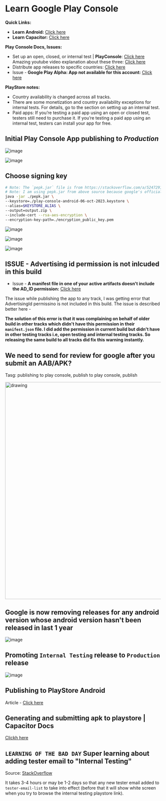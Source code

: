 # Learn Google Play Console

**Quick Links:**
- **Learn Android:** [Click here](https://github.com/sahilrajput03/learning_android/blob/main/Readme.md)
- **Learn Capacitor:** [Click here](learn-capacitor.md)

**Play Console Docs, Issues:**
- Set up an open, closed, or internal test \| **PlayConsole**: [Click here](https://support.google.com/googleplay/android-developer/answer/9845334) Amazing youtube video explanation about these three: [Click here](https://www.youtube.com/watch?v=AqFocbUV810&t=31s)
- Distribute app releases to specific countries: [Click here](https://support.google.com/googleplay/android-developer/answer/7550024?hl=en)
- Issue - **Google Play Alpha: App not available for this account:** [Click here](https://stackoverflow.com/questions/59090859/google-play-alpha-app-not-available-for-this-account)

**PlayStore notes:**
- Country availability is changed across all tracks.
- There are some monetization and country availability exceptions for internal tests. For details, go to the section on setting up an internal test.
- Paid apps: If you’re testing a paid app using an open or closed test, testers still need to purchase it. If you’re testing a paid app using an internal test, testers can install your app for free.

## Initial Play Console App publishing to *Production*

![image](https://github.com/sahilrajput03/sahilrajput03/assets/31458531/257cac4f-b4d6-42f2-8e74-983b973fd574)

![image](https://github.com/sahilrajput03/sahilrajput03/assets/31458531/8f627f9a-6dd6-41d0-bb7f-d763adc550aa)


## Choose signing key

```bash
# Note: The `pepk.jar` file is from https://stackoverflow.com/a/52472918/10012446
# Note: I am using pepk.jar from above source because google's official `pepk-src.jar` file is not working and throws error when tried to use.
java -jar ./pepk.jar \
--keystore=./play-console-android-06-oct-2023.keystore \
--alias=$KEYSTORE_ALIAS \
--output=output.zip \
--include-cert --rsa-aes-encryption \
--encryption-key-path=./encryption_public_key.pem
```

![image](https://github.com/sahilrajput03/sahilrajput03/assets/31458531/66a1123c-1a22-4bb4-a525-a117a7c97974)

![image](https://github.com/sahilrajput03/sahilrajput03/assets/31458531/53b81b68-966a-4729-b837-c1138a589f6a)

![image](https://github.com/sahilrajput03/sahilrajput03/assets/31458531/4d41fba5-7448-4a9b-9601-9db8dc9aef5c)

## ISSUE - Advertising id permission is not inlcuded in this build

- Issue - **A manifest file in one of your active artifacts doesn't include the AD_ID permission:** [Click here](https://support.google.com/googleplay/android-developer/thread/235388030/a-manifest-file-in-one-of-your-active-artifacts-doesn-t-include-the-ad-id-permission?hl=en)

The issue while publishing the app to any track, I was getting error that AdvertisingId permissino is not included in this build. The issue is described better here -

**The solution of this error is that it was complaining on behalf of older build in other tracks which didn't have this permission in their `manifest.json` file. I did add the permission in current build but didn't have in other testing tracks i.e, open testing and internal testing tracks. So releasing the same build to all tracks did fix this warning instantly.**

## We need to send for review for google after you submit an AAB/APK?

Tasg: publishing to play console, publish to play console, publish

<img src="https://github.com/sahilrajput03/sahilrajput03/assets/31458531/227028bc-9cf1-4350-8913-1b9a38c02dab" alt="drawing" width="700"/>


## Google is now removing releases for any android version whose android version hasn't been released in last 1 year

![image](https://github.com/sahilrajput03/sahilrajput03/assets/31458531/ffcded5a-b9f0-450d-b4c0-c88b50af781b)

## Promoting `Internal Testing` release to `Production` release

![image](https://github.com/sahilrajput03/sahilrajput03/assets/31458531/b073acf1-edbe-4e8f-830e-aef56764a741)

## Publishing to PlayStore Android

Article - [Click here](https://appinventiv.com/blog/how-to-submit-app-to-google-play-store/)

## Generating and submitting apk to playstore | Capacitor Docs

[Clickh here](https://ionic.io/blog/building-and-releasing-your-capacitor-android-app)

## `LEARNING OF THE BAD DAY` Super learning about adding tester email to "Internal Testing"

Source:  [StackOverflow](https://stackoverflow.com/questions/63253254/google-play-blank-screen-loading-forever-internal-testing-and-public-alpha-track)

It takes 3-4 hours or may be 1-2 days so that any new tester email added to `tester-email-list` to take into effect (before that it will show white screen when you try to browse the internal testing playstore link). 

